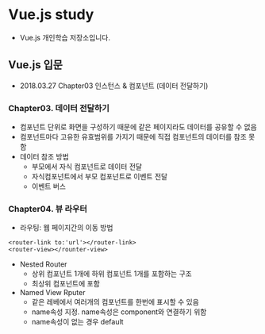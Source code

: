 # Vue.js study
- Vue.js 개인학습 저장소입니다.

## Vue.js 입문
- 2018.03.27 Chapter03 인스턴스 & 컴포넌트 (데이터 전달하기)

### Chapter03. 데이터 전달하기
- 컴포넌트 단위로 화면을 구성하기 때문에 같은 페이지라도 데이터를 공유할 수 없음
- 컴포넌트마다 고유한 유효범위를 가지기 때문에 직접 컴포넌트의 데이터를 참조 못함
- 데이터 참조 방법
    - 부모에서 자식 컴포넌트로 데이터 전달
    - 자식컴포넌트에서 부모 컴포넌트로 이벤트 전달
    - 이벤트 버스

### Chapter04. 뷰 라우터
- 라우팅: 웹 페이지간의 이동 방법
```
<router-link to:'url'></router-link>
<router-view></rounter-view>
```

- Nested Router
    - 상위 컴포넌트 1개에 하위 컴포넌트 1개를 포함하는 구조
    - 최상위 컴포넌트에 <router-view>포함
- Named View Rputer
    - 같은 레베에서 여러개의 컴포넌트를 한번에 표시할 수 있음
    - name속성 지정. name속성은 component와 연결하기 위함
    - name속성이 없는 경우 default

